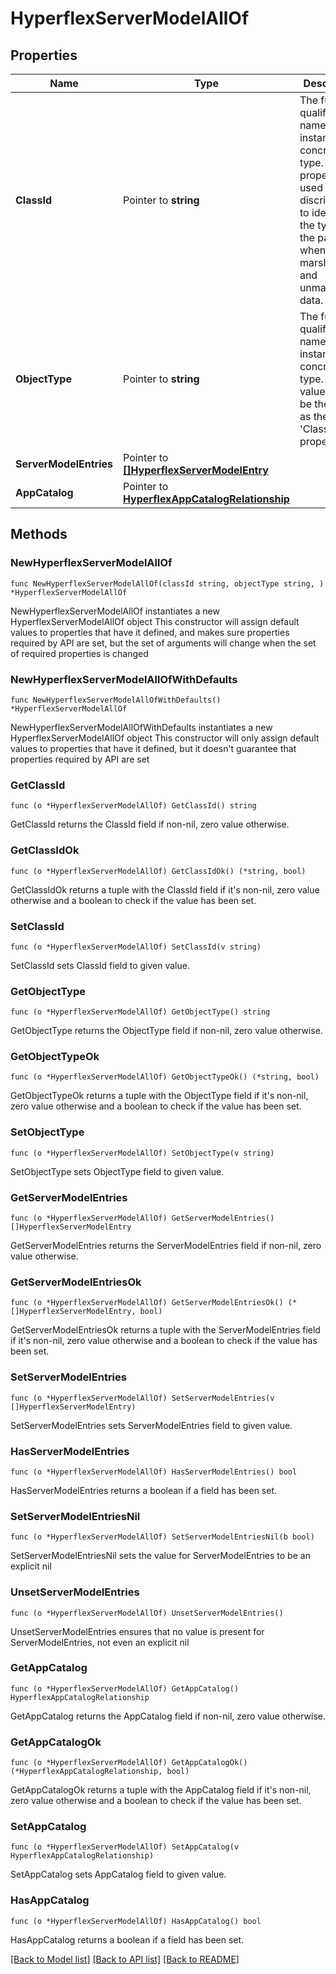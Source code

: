 # HyperflexServerModelAllOf

## Properties

Name | Type | Description | Notes
------------ | ------------- | ------------- | -------------
**ClassId** | Pointer to **string** | The fully-qualified name of the instantiated, concrete type. This property is used as a discriminator to identify the type of the payload when marshaling and unmarshaling data. | [default to "hyperflex.ServerModel"]
**ObjectType** | Pointer to **string** | The fully-qualified name of the instantiated, concrete type. The value should be the same as the &#39;ClassId&#39; property. | [default to "hyperflex.ServerModel"]
**ServerModelEntries** | Pointer to [**[]HyperflexServerModelEntry**](hyperflex.ServerModelEntry.md) |  | [optional] 
**AppCatalog** | Pointer to [**HyperflexAppCatalogRelationship**](hyperflex.AppCatalog.Relationship.md) |  | [optional] 

## Methods

### NewHyperflexServerModelAllOf

`func NewHyperflexServerModelAllOf(classId string, objectType string, ) *HyperflexServerModelAllOf`

NewHyperflexServerModelAllOf instantiates a new HyperflexServerModelAllOf object
This constructor will assign default values to properties that have it defined,
and makes sure properties required by API are set, but the set of arguments
will change when the set of required properties is changed

### NewHyperflexServerModelAllOfWithDefaults

`func NewHyperflexServerModelAllOfWithDefaults() *HyperflexServerModelAllOf`

NewHyperflexServerModelAllOfWithDefaults instantiates a new HyperflexServerModelAllOf object
This constructor will only assign default values to properties that have it defined,
but it doesn't guarantee that properties required by API are set

### GetClassId

`func (o *HyperflexServerModelAllOf) GetClassId() string`

GetClassId returns the ClassId field if non-nil, zero value otherwise.

### GetClassIdOk

`func (o *HyperflexServerModelAllOf) GetClassIdOk() (*string, bool)`

GetClassIdOk returns a tuple with the ClassId field if it's non-nil, zero value otherwise
and a boolean to check if the value has been set.

### SetClassId

`func (o *HyperflexServerModelAllOf) SetClassId(v string)`

SetClassId sets ClassId field to given value.


### GetObjectType

`func (o *HyperflexServerModelAllOf) GetObjectType() string`

GetObjectType returns the ObjectType field if non-nil, zero value otherwise.

### GetObjectTypeOk

`func (o *HyperflexServerModelAllOf) GetObjectTypeOk() (*string, bool)`

GetObjectTypeOk returns a tuple with the ObjectType field if it's non-nil, zero value otherwise
and a boolean to check if the value has been set.

### SetObjectType

`func (o *HyperflexServerModelAllOf) SetObjectType(v string)`

SetObjectType sets ObjectType field to given value.


### GetServerModelEntries

`func (o *HyperflexServerModelAllOf) GetServerModelEntries() []HyperflexServerModelEntry`

GetServerModelEntries returns the ServerModelEntries field if non-nil, zero value otherwise.

### GetServerModelEntriesOk

`func (o *HyperflexServerModelAllOf) GetServerModelEntriesOk() (*[]HyperflexServerModelEntry, bool)`

GetServerModelEntriesOk returns a tuple with the ServerModelEntries field if it's non-nil, zero value otherwise
and a boolean to check if the value has been set.

### SetServerModelEntries

`func (o *HyperflexServerModelAllOf) SetServerModelEntries(v []HyperflexServerModelEntry)`

SetServerModelEntries sets ServerModelEntries field to given value.

### HasServerModelEntries

`func (o *HyperflexServerModelAllOf) HasServerModelEntries() bool`

HasServerModelEntries returns a boolean if a field has been set.

### SetServerModelEntriesNil

`func (o *HyperflexServerModelAllOf) SetServerModelEntriesNil(b bool)`

 SetServerModelEntriesNil sets the value for ServerModelEntries to be an explicit nil

### UnsetServerModelEntries
`func (o *HyperflexServerModelAllOf) UnsetServerModelEntries()`

UnsetServerModelEntries ensures that no value is present for ServerModelEntries, not even an explicit nil
### GetAppCatalog

`func (o *HyperflexServerModelAllOf) GetAppCatalog() HyperflexAppCatalogRelationship`

GetAppCatalog returns the AppCatalog field if non-nil, zero value otherwise.

### GetAppCatalogOk

`func (o *HyperflexServerModelAllOf) GetAppCatalogOk() (*HyperflexAppCatalogRelationship, bool)`

GetAppCatalogOk returns a tuple with the AppCatalog field if it's non-nil, zero value otherwise
and a boolean to check if the value has been set.

### SetAppCatalog

`func (o *HyperflexServerModelAllOf) SetAppCatalog(v HyperflexAppCatalogRelationship)`

SetAppCatalog sets AppCatalog field to given value.

### HasAppCatalog

`func (o *HyperflexServerModelAllOf) HasAppCatalog() bool`

HasAppCatalog returns a boolean if a field has been set.


[[Back to Model list]](../README.md#documentation-for-models) [[Back to API list]](../README.md#documentation-for-api-endpoints) [[Back to README]](../README.md)


